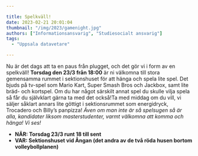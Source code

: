 ```yaml
---

title: Spelkväll!
date: 2023-02-21 20:01:04
thumbnail: "/img/2023/gamenight.jpg"
authors: ["Informationsansvarig", "Studiesocialt ansvarig"]
tags: 
  - "Uppsala datavetare"

---
```

Nu är det dags att ta en paus från plugget, och det gör vi i form av en spelkväll! **Torsdag den 23/3 från 18:00** är ni välkomna till stora gemensamma rummet i sektionshuset för att hänga och spela lite spel. Det bjuds på tv-spel som Mario Kart, Super Smash Bros och Jackbox, samt lite bräd- och kortspel. Om du har något särskilt annat spel du skulle vilja spela så får du självklart gärna ta med det också!Ta med middag om du vill, vi säljer såklart annars lite göttigt i sektionsrummet som energidryck, Trocadero och Billy’s panpizza! *Även om man inte är så spelsugen så är alla, kandidater liksom masterstudenter, varmt välkomna att komma och hänga! Vi ses!*

* **NÄR: Torsdag 23/3 runt 18 till sent**
* **VAR: Sektionshuset vid Ångan (det andra av de två röda husen bortom volleybollplanen)**